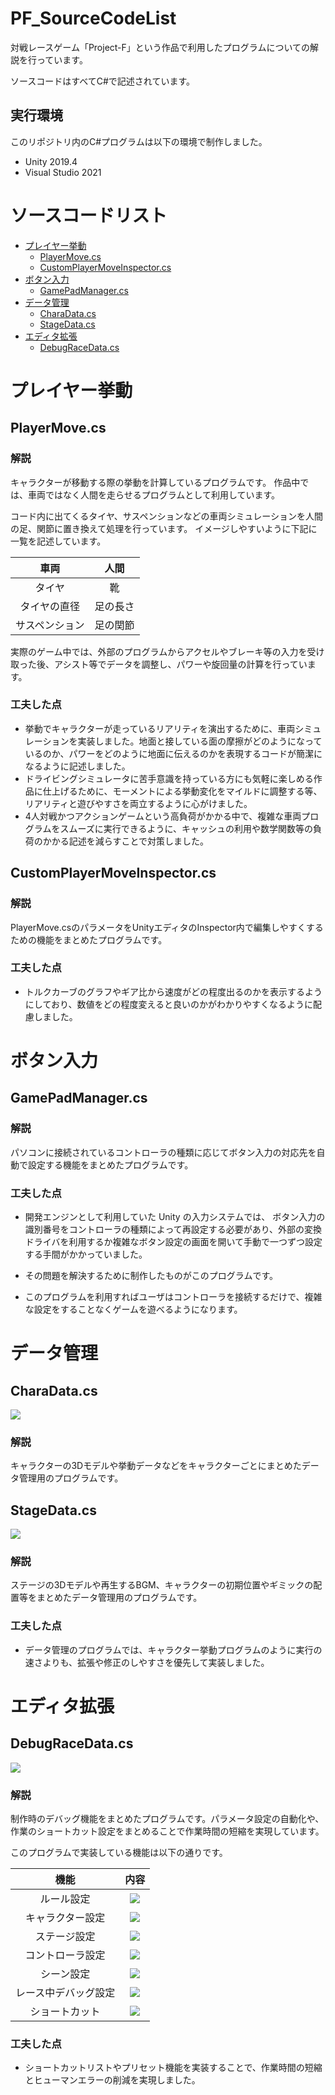 # PF_SourceCodeList <!-- omit in toc -->
対戦レースゲーム「Project-F」という作品で利用したプログラムについての解説を行っています。

ソースコードはすべてC#で記述されています。

## 実行環境
このリポジトリ内のC#プログラムは以下の環境で制作しました。
- Unity 2019.4
- Visual Studio 2021

# ソースコードリスト <!-- omit in toc -->
- [プレイヤー挙動](#プレイヤー挙動)
  - [PlayerMove.cs](#playermovecs)
  - [CustomPlayerMoveInspector.cs](#customplayermoveinspectorcs)
- [ボタン入力](#ボタン入力)
  - [GamePadManager.cs](#gamepadmanagercs)
- [データ管理](#データ管理)
  - [CharaData.cs](#charadatacs)
  - [StageData.cs](#stagedatacs)
- [エディタ拡張](#エディタ拡張)
  - [DebugRaceData.cs](#debugracedatacs)


<!-- プログラム解説 -->
# プレイヤー挙動
## PlayerMove.cs
### 解説 <!-- omit in toc -->
キャラクターが移動する際の挙動を計算しているプログラムです。
作品中では、車両ではなく人間を走らせるプログラムとして利用しています。

コード内に出てくるタイヤ、サスペンションなどの車両シミュレーションを人間の足、関節に置き換えて処理を行っています。
イメージしやすいように下記に一覧を記述しています。

|車両|人間|
|:--:|:--:|
|タイヤ|靴|
|タイヤの直径|足の長さ|
|サスペンション|足の関節|

実際のゲーム中では、外部のプログラムからアクセルやブレーキ等の入力を受け取った後、アシスト等でデータを調整し、パワーや旋回量の計算を行っています。

### 工夫した点 <!-- omit in toc -->
- 挙動でキャラクターが走っているリアリティを演出するために、車両シミュレーションを実装しました。地面と接している面の摩擦がどのようになっているのか、パワーをどのように地面に伝えるのかを表現するコードが簡潔になるように記述しました。
- ドライビングシミュレータに苦手意識を持っている方にも気軽に楽しめる作品に仕上げるために、モーメントによる挙動変化をマイルドに調整する等、リアリティと遊びやすさを両立するように心がけました。
- 4人対戦かつアクションゲームという高負荷がかかる中で、複雑な車両プログラムをスムーズに実行できるように、キャッシュの利用や数学関数等の負荷のかかる記述を減らすことで対策しました。

## CustomPlayerMoveInspector.cs
### 解説 <!-- omit in toc -->
PlayerMove.csのパラメータをUnityエディタのInspector内で編集しやすくするための機能をまとめたプログラムです。
### 工夫した点 <!-- omit in toc -->
- トルクカーブのグラフやギア比から速度がどの程度出るのかを表示するようにしており、数値をどの程度変えると良いのかがわかりやすくなるように配慮しました。

# ボタン入力
## GamePadManager.cs
### 解説 <!-- omit in toc -->
パソコンに接続されているコントローラの種類に応じてボタン入力の対応先を自動で設定する機能をまとめたプログラムです。

### 工夫した点 <!-- omit in toc -->
- 開発エンジンとして利用していた Unity の入力システムでは、
ボタン入力の識別番号をコントローラの種類によって再設定する必要があり、外部の変換ドライバを利用するか複雑なボタン設定の画面を開いて手動で一つずつ設定する手間がかかっていました。

- その問題を解決するために制作したものがこのプログラムです。

- このプログラムを利用すればユーザはコントローラを接続するだけで、複雑な設定をすることなくゲームを遊べるようになります。

# データ管理
## CharaData.cs
![](Docs/Images/CharaData_inspector.jpg)
### 解説 <!-- omit in toc -->
キャラクターの3Dモデルや挙動データなどをキャラクターごとにまとめたデータ管理用のプログラムです。

## StageData.cs
![](Docs/Images/StageData_inspector.jpg)
### 解説 <!-- omit in toc -->
ステージの3Dモデルや再生するBGM、キャラクターの初期位置やギミックの配置等をまとめたデータ管理用のプログラムです。
### 工夫した点 <!-- omit in toc -->
- データ管理のプログラムでは、キャラクター挙動プログラムのように実行の速さよりも、拡張や修正のしやすさを優先して実装しました。


# エディタ拡張
## DebugRaceData.cs
![](Docs/Images/Debug_rule.jpg)
### 解説 <!-- omit in toc -->
制作時のデバッグ機能をまとめたプログラムです。パラメータ設定の自動化や、作業のショートカット設定をまとめることで作業時間の短縮を実現しています。

このプログラムで実装している機能は以下の通りです。

|機能|内容|
|:--:|:--:|
|ルール設定|![](Docs/Images/Debug_rule.jpg)|
|キャラクター設定|![](Docs/Images/Debug_charactor.jpg)|
|ステージ設定|![](Docs/Images/Debug_stage.jpg)|
|コントローラ設定|![](Docs/Images/Debug_controller.jpg)|
|シーン設定|![](Docs/Images/Debug_scene.jpg)|
|レース中デバッグ設定|![](Docs/Images/Debug_race.jpg)|
|ショートカット|![](Docs/Images/Debug_shortcutlist.jpg)|
### 工夫した点 <!-- omit in toc -->
- ショートカットリストやプリセット機能を実装することで、作業時間の短縮とヒューマンエラーの削減を実現しました。

